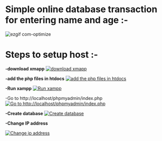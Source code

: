 # Simple online database transaction for entering name and age :-

![ezgif com-optimize](https://user-images.githubusercontent.com/47230931/71229593-d0458800-22ee-11ea-9a3c-4d71fcd11df4.gif)

# Steps to setup host :-

**-download xmapp**
[![download xmapp][5]][5]

**-add the php files in htdocs**
[![add the php files in htdocs][6]][6]

**-Run xampp**
[![Run xampp][7]][7]

-Go to http://localhost/phpmyadmin/index.php
[![Go to http://localhost/phpmyadmin/index.php][8]][8]

**-Create database**
[![Create database][9]][9]

**-Change IP address**

[![Change ip address][10]][10]


  [1]: https://i.stack.imgur.com/OsSnF.png
  [2]: https://i.stack.imgur.com/OJPo6.png
  [3]: https://i.stack.imgur.com/pQjGa.png
  [4]: https://i.stack.imgur.com/HrqS7.png
  [5]: https://i.stack.imgur.com/Iip2C.png
  [6]: https://i.stack.imgur.com/mVEk3.png
  [7]: https://i.stack.imgur.com/S5MH4.png
  [8]: https://i.stack.imgur.com/QVEYm.png
  [9]: https://i.stack.imgur.com/AcTMD.png
  [10]: https://i.stack.imgur.com/znPzF.png
